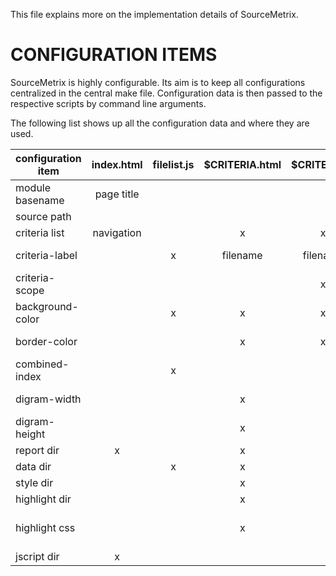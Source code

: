 This file explains more on the implementation details of SourceMetrix.

# CONFIGURATION ITEMS

SourceMetrix is highly configurable. Its aim is to keep all configurations centralized in the central make file. Configuration data is then passed to the respective scripts by command line arguments.

The following list shows up all the configuration data and where they are used.

configuration item  | index.html | filelist.js | $CRITERIA.html | $CRITERIA.js | <sourcefiles>.html | CLI-option       
--------------------|:----------:|:-----------:|:--------------:|:------------:|:------------------:|------------------
module basename     | page title |             |                |              |                    | --modulebase     
source path         |            |             |                |              |           x        | --srcpath        
criteria list       | navigation |             |       x        |       x      |                    |                  
criteria-label      |            |      x      | filename       | filename     | info               | --criteria-labels
criteria-scope      |            |             |                |       x      |                    |     part of above 
background-color    |            |      x      |       x        |       x      |          x         |     part of above
border-color        |            |             |       x        |       x      |          x         |     part of above
combined-index      |            |      x      |                |              |                    |     part of above
digram-width        |            |             |       x        |              |                    |     part of above
digram-height       |            |             |       x        |              |                    |     part of above
report dir          |      x     |             |       x        |              |          x         | --reportdir
data dir            |            |      x      |       x        |              |                    | --datadir
style dir           |            |             |       x        |              |                    | --styledir
highlight dir       |            |             |       x        |              |                    | --installdir
highlight css       |            |             |       x        |              |                    | --highlight-css
jscript dir         |      x     |             |                |              |                    |
